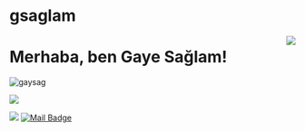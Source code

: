 # gsaglam

<img align='right' src="https://github-readme-stats.vercel.app/api?username=gaysag&show_icons=true">

# Merhaba, ben Gaye Sağlam! 
<p align="left"> <img src="https://komarev.com/ghpvc/?username=gaysag" alt="gaysag" /> </p>

[![](https://img.shields.io/github/followers/cobanov?style=social)](https://www.github.com/cobanov)


[![](https://img.shields.io/badge/linkedin-%230077B5.svg?&style=for-the-badge&logo=linkedin&logoColor=white)](https://www.linkedin.com/in/mertcobanoglu/)
[![Mail Badge](https://img.shields.io/badge/gayesa@gmail.com-c14438?style=for-the-badge&logo=Gmail&logoColor=white&link=mailto:gayesa@gmail.com)](mailto:gayesa@gmail.com)
